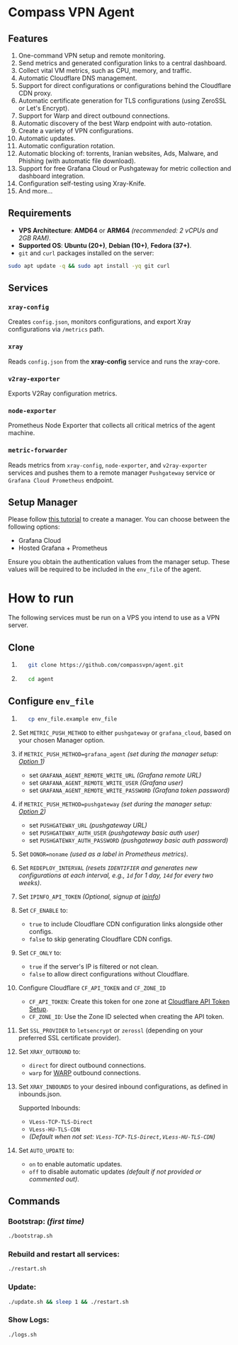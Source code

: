 # Compass VPN Agent


## Features

1. One-command VPN setup and remote monitoring.
2. Send metrics and generated configuration links to a central dashboard.
3. Collect vital VM metrics, such as CPU, memory, and traffic.
4. Automatic Cloudflare DNS management.
5. Support for direct configurations or configurations behind the Cloudflare CDN proxy.
6. Automatic certificate generation for TLS configurations (using ZeroSSL or Let's Encrypt).
7. Support for Warp and direct outbound connections.
8. Automatic discovery of the best Warp endpoint with auto-rotation.
9. Create a variety of VPN configurations.
10. Automatic updates.
11. Automatic configuration rotation.
12. Automatic blocking of: torrents, Iranian websites, Ads, Malware, and Phishing (with automatic file download).
13. Support for free Grafana Cloud or Pushgateway for metric collection and dashboard integration.
14. Configuration self-testing using Xray-Knife.
15. And more...


## Requirements

- **VPS Architecture**: **AMD64** or **ARM64** _(recommended: 2 vCPUs and 2GB RAM)_.
- **Supported OS**: **Ubuntu (20+)**, **Debian (10+)**, **Fedora (37+)**.
- `git` and `curl` packages installed on the server:
```bash
sudo apt update -q && sudo apt install -yq git curl
```


## Services

### `xray-config`
Creates `config.json`, monitors configurations, and export Xray configurations via `/metrics` path.

### `xray`
Reads `config.json` from the **xray-config** service and runs the xray-core.

### `v2ray-exporter`
Exports V2Ray configuration metrics.

### `node-exporter`
Prometheus Node Exporter that collects all critical metrics of the agent machine.

### `metric-forwarder`
Reads metrics from `xray-config`, `node-exporter`, and `v2ray-exporter` services and pushes them to a remote manager `Pushgateway` service or `Grafana Cloud Prometheus` endpoint.

## Setup Manager
Please follow [this tutorial](https://github.com/compassvpn/manager) to create a manager. You can choose between the following options:
- Grafana Cloud
- Hosted Grafana + Prometheus

Ensure you obtain the authentication values from the manager setup. These values will be required to be included in the `env_file` of the agent.


# How to run

The following services must be run on a VPS you intend to use as a VPN server.

## Clone

1. ```bash
      git clone https://github.com/compassvpn/agent.git
      ```
2. ```bash
      cd agent
      ```

## Configure `env_file`

1. ```bash 
      cp env_file.example env_file
      ```
2. Set `METRIC_PUSH_METHOD` to either `pushgateway` or `grafana_cloud`, based on your chosen Manager option.

3. if `METRIC_PUSH_METHOD=grafana_agent` _(set during the manager setup: [Option 1](https://github.com/compassvpn/manager?tab=readme-ov-file#option-1-use-garafana-cloud))_
      - set `GRAFANA_AGENT_REMOTE_WRITE_URL` _(Grafana remote URL)_
      - set `GRAFANA_AGENT_REMOTE_WRITE_USER` _(Grafana user)_
      - set `GRAFANA_AGENT_REMOTE_WRITE_PASSWORD` _(Grafana token password)_

4. if `METRIC_PUSH_METHOD=pushgateway` _(set during the manager setup: [Option 2](https://github.com/compassvpn/manager?tab=readme-ov-file#option-2-deploy-your-own-server))_
      - set `PUSHGATEWAY_URL` _(pushgateway URL)_
      - set `PUSHGATEWAY_AUTH_USER` _(pushgateway basic auth user)_
      - set `PUSHGATEWAY_AUTH_PASSWORD` _(pushgateway basic auth password)_

5. Set `DONOR=noname` _(used as a label in Prometheus metrics)_.

6. Set `REDEPLOY_INTERVAL` _(resets `IDENTIFIER` and generates new configurations at each interval, e.g., `1d` for 1 day, `14d` for every two weeks)_.

7. Set `IPINFO_API_TOKEN` _(Optional, signup at [ipinfo](https://ipinfo.io/signup))_

8. Set `CF_ENABLE` to:
      - `true` to include Cloudflare CDN configuration links alongside other configs.
      - `false` to skip generating Cloudflare CDN configs.

9. Set `CF_ONLY` to:
      - `true` if the server's IP is filtered or not clean.
      - `false` to allow direct configurations without Cloudflare.

10. Configure Cloudflare `CF_API_TOKEN` and `CF_ZONE_ID`
      - `CF_API_TOKEN`: Create this token for one zone at [Cloudflare API Token Setup](https://developers.cloudflare.com/fundamentals/api/get-started/create-token/).
      - `CF_ZONE_ID`: Use the Zone ID selected when creating the API token.

11. Set `SSL_PROVIDER` to `letsencrypt` or `zerossl` (depending on your preferred SSL certificate provider).

12. Set `XRAY_OUTBOUND` to:
      - `direct` for direct outbound connections.
      - `warp` for [WARP](https://one.one.one.one) outbound connections.

13. Set `XRAY_INBOUNDS` to your desired inbound configurations, as defined in inbounds.json.
      
      Supported Inbounds:
      - `VLess-TCP-TLS-Direct`
      - `VLess-HU-TLS-CDN`
      - _(Default when not set: `VLess-TCP-TLS-Direct,VLess-HU-TLS-CDN`)_

14. Set `AUTO_UPDATE` to:
      - `on` to enable automatic updates.
      - `off` to disable automatic updates _(default if not provided or commented out)_.


## Commands

### Bootstrap: _(first time)_
```bash
./bootstrap.sh
```

### Rebuild and restart all services:
```bash
./restart.sh
```

### Update:
```bash
./update.sh && sleep 1 && ./restart.sh
```

### Show Logs:
```bash
./logs.sh
```
